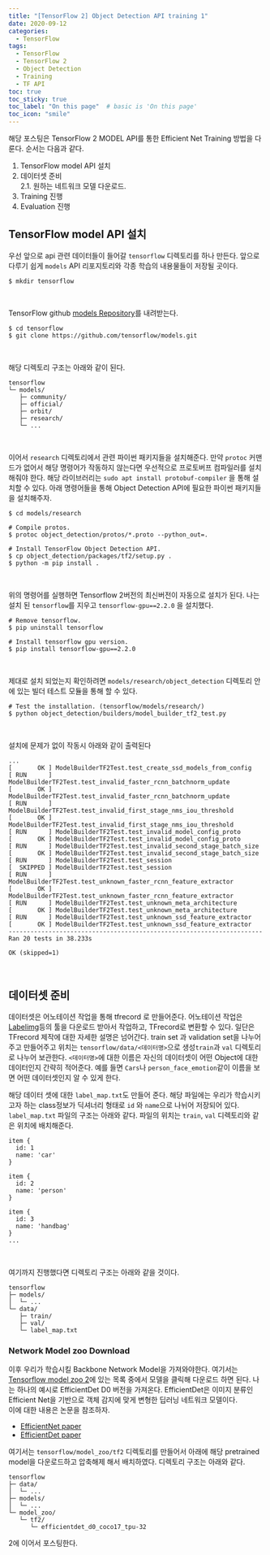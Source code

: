 ```yaml
---
title: "[TensorFlow 2] Object Detection API training 1"
date: 2020-09-12
categories:
  - TensorFlow
tags:
  - TensorFlow
  - TensorFlow 2
  - Object Detection
  - Training
  - TF API
toc: true
toc_sticky: true
toc_label: "On this page"  # basic is 'On this page'
toc_icon: "smile"
---
```


해당 포스팅은 TensorFlow 2 MODEL API를 통한 Efficient Net Training 방법을 다룬다.
순서는 다음과 같다.  
1. TensorFlow model API 설치
2. 데이터셋 준비  
    2.1. 원하는 네트워크 모델 다운로드.
3. Training 진행
4. Evaluation 진행

## TensorFlow model API 설치 
우선 앞으로 api 관련 데이터들이 들어갈 `tensorflow` 디렉토리를 하나 만든다. 
앞으로 다루기 쉽게 `models` API 리포지토리와 각종 학습의 내용물들이 저장될 곳이다.
```shell
$ mkdir tensorflow
```
<br>

TensorFlow github [models Repository](https://github.com/tensorflow/models )를 내려받는다.
```shell
$ cd tensorflow
$ git clone https://github.com/tensorflow/models.git
``` 
<br>

해당 디렉토리 구조는 아래와 같이 된다.
```
tensorflow
└─ models/
   ├─ community/
   ├─ official/
   ├─ orbit/
   ├─ research/
   └─ ...
```
<br>  
  
이어서 `research` 디렉토리에서 관련 파이썬 패키지들을 설치해준다. 만약 `protoc` 커맨드가 없어서 해당 명령어가 작동하지 않는다면 우선적으로 
프로토버프 컴파일러를 설치해줘야 한다. 해당 라이브러리는 `sudo apt install protobuf-compiler` 을 통해 설치할 수 있다. 아래 명령어들을 
통해 Object Detection API에 필요한 파이썬 패키지들을 설치해주자.
```shell
$ cd models/research

# Compile protos.
$ protoc object_detection/protos/*.proto --python_out=.

# Install TensorFlow Object Detection API.
$ cp object_detection/packages/tf2/setup.py .
$ python -m pip install .
```
<br>

위의 명령어를 실행하면 Tensorflow 2버전의 최신버전이 자동으로 설치가 된다. 나는 설치 된 `tensorflow`를 지우고 `tensorflow-gpu==2.2.0` 을 설치했다. 
```shell
# Remove tensorflow.
$ pip uninstall tensorflow

# Install tensorflow gpu version.
$ pip install tensorflow-gpu==2.2.0
```
<br>

제대로 설치 되었는지 확인하려면 `models/research/object_detection` 디렉토리 안에 있는 빌더 테스트 모듈을 통해 할 수 있다.
```shell
# Test the installation. (tensorflow/models/research/)
$ python object_detection/builders/model_builder_tf2_test.py
```
<br>

설치에 문제가 없이 작동시 아래와 같이 출력된다
```shell
...
[       OK ] ModelBuilderTF2Test.test_create_ssd_models_from_config
[ RUN      ] ModelBuilderTF2Test.test_invalid_faster_rcnn_batchnorm_update
[       OK ] ModelBuilderTF2Test.test_invalid_faster_rcnn_batchnorm_update
[ RUN      ] ModelBuilderTF2Test.test_invalid_first_stage_nms_iou_threshold
[       OK ] ModelBuilderTF2Test.test_invalid_first_stage_nms_iou_threshold
[ RUN      ] ModelBuilderTF2Test.test_invalid_model_config_proto
[       OK ] ModelBuilderTF2Test.test_invalid_model_config_proto
[ RUN      ] ModelBuilderTF2Test.test_invalid_second_stage_batch_size
[       OK ] ModelBuilderTF2Test.test_invalid_second_stage_batch_size
[ RUN      ] ModelBuilderTF2Test.test_session
[  SKIPPED ] ModelBuilderTF2Test.test_session
[ RUN      ] ModelBuilderTF2Test.test_unknown_faster_rcnn_feature_extractor
[       OK ] ModelBuilderTF2Test.test_unknown_faster_rcnn_feature_extractor
[ RUN      ] ModelBuilderTF2Test.test_unknown_meta_architecture
[       OK ] ModelBuilderTF2Test.test_unknown_meta_architecture
[ RUN      ] ModelBuilderTF2Test.test_unknown_ssd_feature_extractor
[       OK ] ModelBuilderTF2Test.test_unknown_ssd_feature_extractor
----------------------------------------------------------------------
Ran 20 tests in 38.233s

OK (skipped=1)
```
<br>  

## 데이터셋 준비 
데이터셋은 어노테이션 작업을 통해 tfrecord 로 만들어준다. 어노테이션 작업은 [Labelimg](https://github.com/tzutalin/labelImg )등의 툴을
다운로드 받아서 작업하고, TFrecord로 변환할 수 있다. 일단은 TFrecord 제작에 대한 자세한 설명은 넘어간다. train set 과 validation set을
나누어주고 만들어주고 위치는 `tensorflow/data/<데이터명>`으로 생성`train`과 `val` 디렉토리로 나누어 보관한다. `<데이터명>`에 대한 이름은 자신의
데이터셋이 어떤 Object에 대한 데이터인지 간략히 적어준다. 예를 들면 `Cars`나 `person_face_emotion`같이 이름을 보면 어떤 데이터셋인지 알 수 
있게 한다.<br>

해당 데이터 셋에 대한 `label_map.txt`도 만들어 준다. 해당 파일에는 우리가 학습시키고자 하는 class정보가 딕셔너리 형태로 `id` 와 `name`으로
 나뉘어 저장되어 있다. `label_map.txt` 파일의 구조는 아래와 같다. 파일의 위치는 `train`, `val` 디렉토리와 같은 위치에 배치해준다.
```shell
item {
  id: 1
  name: 'car'
}

item {
  id: 2
  name: 'person'
}

item {
  id: 3
  name: 'handbag'
}
...

```
<br>

여기까지 진행했다면 디렉토리 구조는 아래와 같을 것이다.
```shell
tensorflow
├─ models/
│  └─ ...
└─ data/
   ├─ train/
   ├─ val/
   └─ label_map.txt
```

### Network Model zoo Download
이후 우리가 학습시킬 Backbone Network Model을 가져와야한다. 여기서는 [Tensorflow model zoo 2](https://github.com/tensorflow/models/blob/master/research/object_detection/g3doc/tf2_detection_zoo.md )에
있는 목록 중에서 모델을 클릭해 다운로드 하면 된다. 나는 하나의 예시로 EfficientDet D0 버전을 가져온다. EfficientDet은 이미지 분류인 
Efficient Net을 기반으로 객체 감지에 맞게 변형한 딥러닝 네트워크 모델이다.   
이에 대한 내용은 논문을 참조하자.
 - [EfficientNet paper](https://arxiv.org/abs/1905.11946)
 - [EfficientDet paper](https://arxiv.org/abs/1911.09070)

여기서는 `tensorflow/model_zoo/tf2` 디렉토리를 만들어서 아래에 해당 pretrained model을 다운로드하고 압축해제 해서 배치하였다. 디렉토리 구조는
아래와 같다.

```shell
tensorflow
├─ data/
│  └─ ...
├─ models/
│  └─ ...
└─ model_zoo/
   └─ tf2/
      └─ efficientdet_d0_coco17_tpu-32
```

2에 이어서 포스팅한다. 
